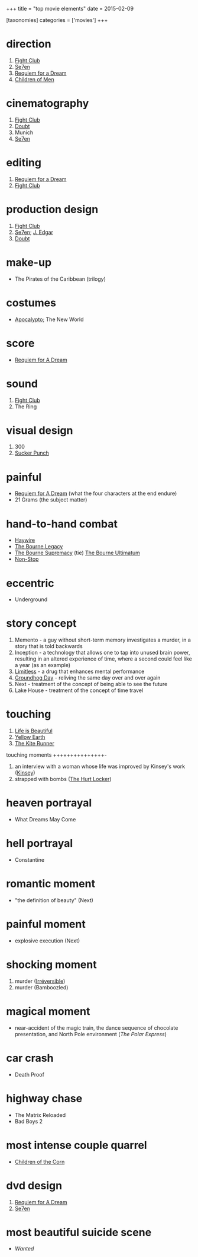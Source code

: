 +++
title = "top movie elements"
date = 2015-02-09

[taxonomies]
categories = ['movies']
+++

direction
=========

1.  [Fight Club]
2.  [Se7en]
3.  [Requiem for a Dream]
4.  [Children of Men]

cinematography
==============

1.  [Fight Club]
2.  [Doubt]
3.  Munich
4.  [Se7en]

editing
=======

1.  [Requiem for a Dream]
2.  [Fight Club]

production design
=================

1.  [Fight Club]
2.  [Se7en]; [J. Edgar]
3.  [Doubt]

make-up
=======

-   The Pirates of the Caribbean (trilogy)

costumes
========

-   [Apocalypto]; The New World

score
=====

-   [Requiem for A Dream]

sound
=====

1.  [Fight Club]
2.  The Ring

visual design
=============

1.  300
2.  [Sucker Punch]

painful
=======

-   [Requiem for A Dream] (what the four characters at the end endure)
-   21 Grams (the subject matter)

hand-to-hand combat
===================

-   [Haywire]
-   [The Bourne Legacy]
-   [The Bourne Supremacy] (tie) [The Bourne Ultimatum]
-   [Non-Stop]

eccentric
=========

-   Underground

story concept
=============

1.  Memento - a guy without short-term memory investigates a murder, in
    a story that is told backwards
2.  Inception - a technology that allows one to tap into unused brain
    power, resulting in an altered experience of time, where a second
    could feel like a year (as an example)
3.  [Limitless] - a drug that enhances mental performance
4.  [Groundhog Day] - reliving the same day over and over again
5.  Next - treatment of the concept of being able to see the future
6.  Lake House - treatment of the concept of time travel

touching
========

1.  [Life is Beautiful]
2.  [Yellow Earth]
3.  [The Kite Runner][Life is Beautiful]

touching moments
+++++++++++++++-

1.  an interview with a woman whose life was improved by Kinsey\'s work
    ([Kinsey])
2.  strapped with bombs ([The Hurt Locker])

heaven portrayal
================

-   What Dreams May Come

hell portrayal
==============

-   Constantine

romantic moment
===============

-   \"the definition of beauty\" (Next)

painful moment
==============

-   explosive execution (Next)

shocking moment
===============

1.  murder ([Irréversible])
2.  murder (Bamboozled)

magical moment
==============

-   near-accident of the magic train, the dance sequence of chocolate
    presentation, and North Pole environment (*The Polar Express*)

car crash
=========

-   Death Proof

highway chase
=============

-   The Matrix Reloaded
-   Bad Boys 2

most intense couple quarrel
===========================

-   [Children of the Corn]

dvd design
==========

1.  [Requiem for A Dream]
2.  [Se7en]

most beautiful suicide scene
============================

-   *Wanted*

  [Fight Club]: http://tshepang.net/fight-club-1999
  [Se7en]: http://tshepang.net/se7en-1995
  [Requiem for a Dream]: http://tshepang.net/requiem-for-a-dream-2000
  [Children of Men]: http://tshepang.net/children-of-men-2006
  [Doubt]: http://tshepang.net/doubt-2008
  [J. Edgar]: http://tshepang.net/j-edgar-2011
  [Apocalypto]: http://tshepang.net/apocalypto-2006
  [Sucker Punch]: http://tshepang.net/sucker-punch-2011
  [Haywire]: http://tshepang.net/haywire
  [The Bourne Legacy]: http://tshepang.net/the-bourne-legacy-2012
  [The Bourne Supremacy]: http://tshepang.net/the-bourne-supremacy-2004
  [The Bourne Ultimatum]: http://tshepang.net/the-bourne-ultimatum-2007
  [Non-Stop]: http://tshepang.net/non-stop
  [Limitless]: http://tshepang.net/limitless-2011
  [Groundhog Day]: http://tshepang.net/groundhog-day-1993
  [Life is Beautiful]: http://tshepang.net/many-many-recent-movies
  [Yellow Earth]: http://tshepang.net/yellow-earth-1984
  [Kinsey]: http://tshepang.net/kinsey-2004
  [The Hurt Locker]: http://tshepang.net/recent-movies-2010-05-06
  [Irréversible]: http://tshepang.net/irreversible-2002
  [Children of the Corn]: http://tshepang.net/children-of-the-corn-2009
